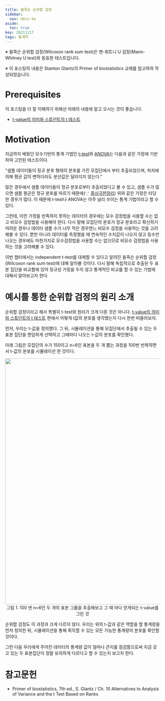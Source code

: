 ```yaml
---
title: 윌콕슨 순위합 검정
sidebar:
  nav: docs-ko
aside:
  toc: true
key: 20211117
tags: 통계학
---
```


※ 윌콕슨 순위합 검정(Wilcoxon rank sum test)은 맨-휘트니 U 검정(Mann-Whitney U test)와 동등한 테스트입니다.

※ 이 포스팅의 내용은 Stanton Glantz의 Primer of biostatistics 교재를 참고하여 작성되었습니다.

# Prerequisites

이 포스팅을 더 잘 이해하기 위해선 아래의 내용에 알고 오시는 것이 좋습니다.

* [t-value의 의미와 스튜던트의 t 테스트](https://angeloyeo.github.io/2020/02/13/Students_t_test.html)

# Motivation

[//]:# (언제 nonparametric test를 쓰는가?)

지금까지 배웠던 모수기반의 통계 기법인 [t-test](https://angeloyeo.github.io/2020/02/13/Students_t_test.html)와 [ANOVA](https://angeloyeo.github.io/2020/02/29/ANOVA.html)는 다음과 같은 가정에 기반하여 고안된 테스트이다.

"샘플 데이터들이 정규 분포 형태의 분포를 가진 모집단에서 부터 추출되었으며, 처치에 의해 평균 값이 변하더라도 분산값은 달라지지 않는다."

많은 경우에서 샘플 데이터들이 정규 분포로부터 추출되었다고 볼 수 있고, 샘플 수가 많으면 샘플 평균은 정규 분포를 따르기 때문에($\because$ [중심극한정리](https://angeloyeo.github.io/2020/09/15/CLT_meaning.html)) 위와 같은 가정은 타당한 경우가 많다. 이 때문에 t-test나 ANOVA는 아주 널리 쓰이는 통계 기법이라고 할 수 있다.

그런데, 이런 가정을 만족하지 못하는 데이터의 경우에는 모수 검정법을 사용할 수는 없고 비모수 검정법을 사용해야 한다. 다시 말해 모집단의 분포가 정규 분포라고 확신하기 어려운 경우나 데이터 샘플 수가 너무 적은 경우엔느 비모수 검정을 사용하는 것을 고려해볼 수 있다. 뿐만 아니라 데이터를 측정했을 때 연속적인 수치값이 나오지 않고 등수만 나오는 경우에도 마찬가지로 모수검정법을 사용할 수는 없으므로 비모수 검정법을 사용하는 것을 고려해볼 수 있다.

이번 챕터에서는 independent t-test를 대체할 수 있다고 알려진 윌콕슨 순위합 검정(Wilcoxon rank sum test)에 대해 알아볼 것이다. 다시 말해 독립적으로 추출된 두 표본 집단을 비교함에 있어 정규성 가정을 두지 않고 통계적인 비교를 할 수 있는 기법에 대해서 알아보고자 한다.  

# 예시를 통한 순위합 검정의 원리 소개

순위합 검정이라고 해서 특별히 t-test와 원리가 크게 다른 것은 아니다. [t-value의 의미와 스튜던트의 t 테스트](https://angeloyeo.github.io/2020/02/13/Students_t_test.html) 편에서 어떻게 t값의 분포를 생각했는지 다시 한번 떠올려보자.

먼저, 우리는 t-값을 정의했다. 그 뒤, 시뮬레이션을 통해 모집단에서 추출될 수 있는 두 표본 집단을 랜덤하게 선택하고 그때마다 나오는 t-값의 분포를 확인했다.

아래 그림은 모집단의 수가 150이고 n=6인 표본을 두 개 뽑는 과정을 100번 반복하면서 t-값의 분포를 시뮬레이션 한 것이다.

<p align = "center">
  <img width = "800" src = "https://raw.githubusercontent.com/angeloyeo/angeloyeo.github.io/master/pics/2020-02-13-Students_t_test/pic3.gif">
  <br>
  그림 1. 100 번 n=6인 두 개의 표본 그룹을 추출해보고 그 때 마다 얻게되는 t-value를 그린 것
</p>

순위합 검정도 이 과정과 크게 다르지 않다. 우리는 위의 t-값과 같은 역할을 할 통계량을 먼저 정의한 뒤, 시뮬레이션을 통해 획득할 수 있는 모든 가능한 통계량의 분포를 확인할 것이다.

그런 다음 우리에게 주어진 데이터의 통계량 값이 얼마나 큰지를 점검함으로써 지금 갖고 있는 두 표본집단이 정말 유의하게 다르다고 할 수 있는지 보고자 한다.




# 참고문헌

* Primer of biostatistics, 7th ed., S. Glantz / Ch. 10 Alternatives to Analysis of Variance and the t Test Based on Ranks
